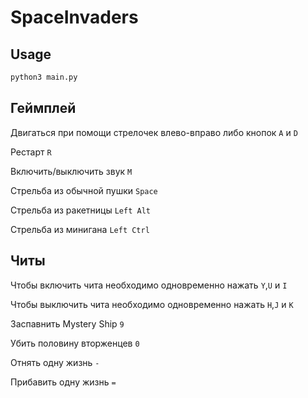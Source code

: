# SpaceInvaders

## Usage
```sh
python3 main.py
```
## Геймплей
Двигаться при помощи стрелочек влево-вправо либо кнопок `A` и `D`

Рестарт `R`

Включить/выключить звук `M`

Стрельба из обычной пушки `Space`

Стрельба из ракетницы `Left Alt`

Стрельба из минигана `Left Ctrl`

## Читы
Чтобы включить чита необходимо одновременно нажать `Y`,`U` и `I`

Чтобы выключить чита необходимо одновременно нажать `H`,`J` и `K`

Заспавнить Mystery Ship `9`

Убить половину вторженцев `0`

Отнять одну жизнь `-`

Прибавить одну жизнь `=`
